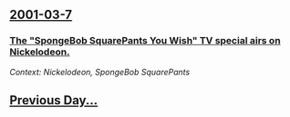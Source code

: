 ## [2001-03-7](/news/2001/03/7/index.md)

### [ The "SpongeBob SquarePants You Wish" TV special airs on Nickelodeon.](/news/2001/03/7/the-spongebob-squarepants-you-wish-tv-special-airs-on-nickelodeon.md)
_Context: Nickelodeon, SpongeBob SquarePants_

## [Previous Day...](/news/2001/03/6/index.md)

